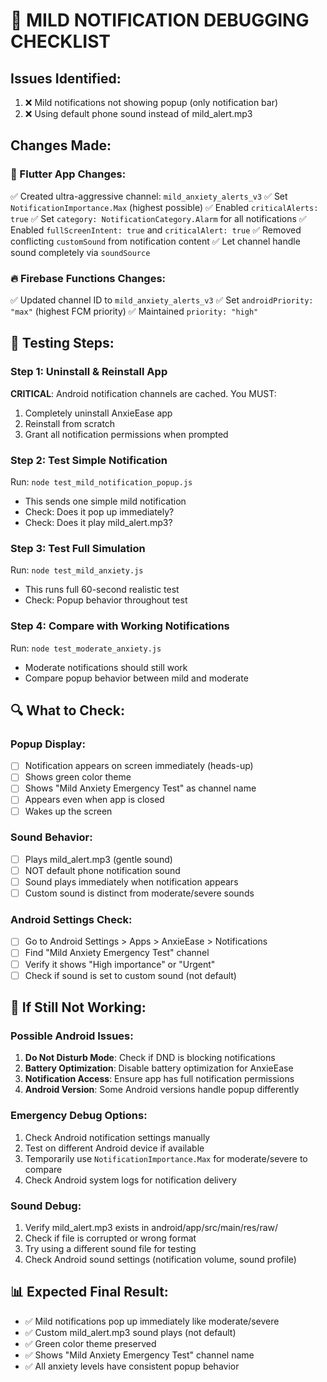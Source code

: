 # 🚨 MILD NOTIFICATION DEBUGGING CHECKLIST

## Issues Identified:

1. ❌ Mild notifications not showing popup (only notification bar)
2. ❌ Using default phone sound instead of mild_alert.mp3

## Changes Made:

### 📱 Flutter App Changes:

✅ Created ultra-aggressive channel: `mild_anxiety_alerts_v3`
✅ Set `NotificationImportance.Max` (highest possible)
✅ Enabled `criticalAlerts: true`
✅ Set `category: NotificationCategory.Alarm` for all notifications
✅ Enabled `fullScreenIntent: true` and `criticalAlert: true`
✅ Removed conflicting `customSound` from notification content
✅ Let channel handle sound completely via `soundSource`

### 🔥 Firebase Functions Changes:

✅ Updated channel ID to `mild_anxiety_alerts_v3`
✅ Set `androidPriority: "max"` (highest FCM priority)
✅ Maintained `priority: "high"`

## 🧪 Testing Steps:

### Step 1: Uninstall & Reinstall App

**CRITICAL**: Android notification channels are cached. You MUST:

1. Completely uninstall AnxieEase app
2. Reinstall from scratch
3. Grant all notification permissions when prompted

### Step 2: Test Simple Notification

Run: `node test_mild_notification_popup.js`

- This sends one simple mild notification
- Check: Does it pop up immediately?
- Check: Does it play mild_alert.mp3?

### Step 3: Test Full Simulation

Run: `node test_mild_anxiety.js`

- This runs full 60-second realistic test
- Check: Popup behavior throughout test

### Step 4: Compare with Working Notifications

Run: `node test_moderate_anxiety.js`

- Moderate notifications should still work
- Compare popup behavior between mild and moderate

## 🔍 What to Check:

### Popup Display:

- [ ] Notification appears on screen immediately (heads-up)
- [ ] Shows green color theme
- [ ] Shows "Mild Anxiety Emergency Test" as channel name
- [ ] Appears even when app is closed
- [ ] Wakes up the screen

### Sound Behavior:

- [ ] Plays mild_alert.mp3 (gentle sound)
- [ ] NOT default phone notification sound
- [ ] Sound plays immediately when notification appears
- [ ] Custom sound is distinct from moderate/severe sounds

### Android Settings Check:

- [ ] Go to Android Settings > Apps > AnxieEase > Notifications
- [ ] Find "Mild Anxiety Emergency Test" channel
- [ ] Verify it shows "High importance" or "Urgent"
- [ ] Check if sound is set to custom sound (not default)

## 🚨 If Still Not Working:

### Possible Android Issues:

1. **Do Not Disturb Mode**: Check if DND is blocking notifications
2. **Battery Optimization**: Disable battery optimization for AnxieEase
3. **Notification Access**: Ensure app has full notification permissions
4. **Android Version**: Some Android versions handle popup differently

### Emergency Debug Options:

1. Check Android notification settings manually
2. Test on different Android device if available
3. Temporarily use `NotificationImportance.Max` for moderate/severe to compare
4. Check Android system logs for notification delivery

### Sound Debug:

1. Verify mild_alert.mp3 exists in android/app/src/main/res/raw/
2. Check if file is corrupted or wrong format
3. Try using a different sound file for testing
4. Check Android sound settings (notification volume, sound profile)

## 📊 Expected Final Result:

- ✅ Mild notifications pop up immediately like moderate/severe
- ✅ Custom mild_alert.mp3 sound plays (not default)
- ✅ Green color theme preserved
- ✅ Shows "Mild Anxiety Emergency Test" channel name
- ✅ All anxiety levels have consistent popup behavior
